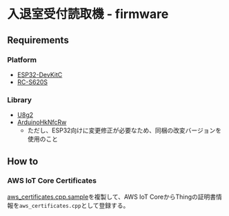 # 入退室受付読取機 - firmware

## Requirements

### Platform
- [ESP32-DevKitC](https://akizukidenshi.com/catalog/g/gM-11819/)
- [RC-S620S](https://www.switch-science.com/catalog/353/)

### Library
- [U8g2](https://github.com/olikraus/u8g2)
- [ArduinoHkNfcRw](https://github.com/hirokuma/ArduinoHkNfcRw)
    - ただし、ESP32向けに変更修正が必要なため、同梱の改変バージョンを使用のこと

## How to

### AWS IoT Core Certificates
[aws_certificates.cpp.sample](./aws_certificates.cpp.sample)を複製して、AWS IoT CoreからThingの証明書情報を`aws_certificates.cpp`として登録する。
